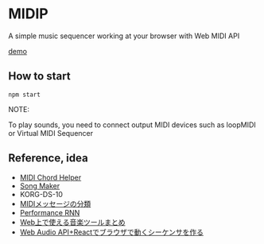 # MIDIP

A simple music sequencer working at your browser with Web MIDI API

[demo](https://syun560.github.io/midip2021/)

## How to start
```
npm start
```

NOTE:

To play sounds, you need to connect output MIDI devices such as loopMIDI or Virtual MIDI Sequencer

## Reference, idea

- [MIDI Chord Helper](http://www.yk.rim.or.jp/~kamide/music/chordhelper/)
- [Song Maker](https://musiclab.chromeexperiments.com/Song-Maker/song/5766211904733184)
- KORG-DS-10
- [MIDIメッセージの分類](http://www2.odn.ne.jp/~cbu69490/MIDI/MIDIlect/MIDIlect3.html)
- [Performance RNN](https://magenta.tensorflow.org/demos/performance_rnn/index.html")
- [Web上で使える音楽ツールまとめ](https://weva.cloud/?p=284)
- [Web Audio API+Reactでブラウザで動くシーケンサを作る](https://qiita.com/to-lz1/items/94747b67ec97ab10f878)

